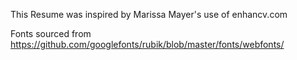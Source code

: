 This Resume was inspired by Marissa Mayer's use of enhancv.com

Fonts sourced from https://github.com/googlefonts/rubik/blob/master/fonts/webfonts/
